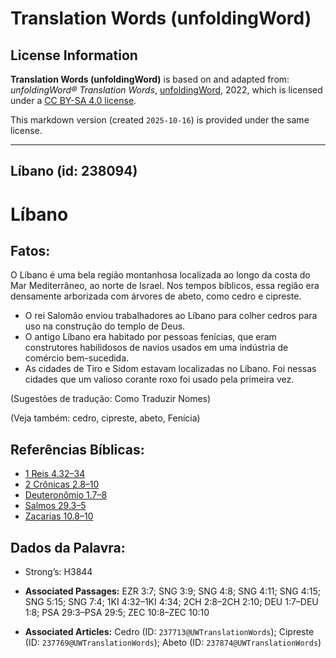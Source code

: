 # Translation Words (unfoldingWord)

## License Information

**Translation Words (unfoldingWord)** is based on and adapted from: _unfoldingWord® Translation Words_, [unfoldingWord](https://unfoldingword.org/utw), 2022, which is licensed under a [CC BY-SA 4.0 license](https://creativecommons.org/licenses/by-sa/4.0/legalcode.en).

This markdown version (created `2025-10-16`) is provided under the same license.



--------------------------------

## Líbano (id: 238094)

Líbano
======

Fatos:
------

O Líbano é uma bela região montanhosa localizada ao longo da costa do Mar Mediterrâneo, ao norte de Israel. Nos tempos bíblicos, essa região era densamente arborizada com árvores de abeto, como cedro e cipreste.

* O rei Salomão enviou trabalhadores ao Líbano para colher cedros para uso na construção do templo de Deus.
* O antigo Líbano era habitado por pessoas fenícias, que eram construtores habilidosos de navios usados em uma indústria de comércio bem\-sucedida.
* As cidades de Tiro e Sidom estavam localizadas no Líbano. Foi nessas cidades que um valioso corante roxo foi usado pela primeira vez.

(Sugestões de tradução: Como Traduzir Nomes)

(Veja também: cedro, cipreste, abeto, Fenícia)

Referências Bíblicas:
---------------------

* [1 Reis 4\.32–34](https://ref.ly/1Kgs4:32-1Kgs4:34)
* [2 Crônicas 2\.8–10](https://ref.ly/2Chr2:8-2Chr2:10)
* [Deuteronômio 1\.7–8](https://ref.ly/Deut1:7-Deut1:8)
* [Salmos 29\.3–5](https://ref.ly/Ps29:3-Ps29:5)
* [Zacarias 10\.8–10](https://ref.ly/Zech10:8-Zech10:10)

Dados da Palavra:
-----------------

* Strong’s: H3844

* **Associated Passages:** EZR 3:7; SNG 3:9; SNG 4:8; SNG 4:11; SNG 4:15; SNG 5:15; SNG 7:4; 1KI 4:32–1KI 4:34; 2CH 2:8–2CH 2:10; DEU 1:7–DEU 1:8; PSA 29:3–PSA 29:5; ZEC 10:8–ZEC 10:10
* **Associated Articles:** Cedro (ID: `237713@UWTranslationWords`); Cipreste (ID: `237769@UWTranslationWords`); Abeto (ID: `237874@UWTranslationWords`)


